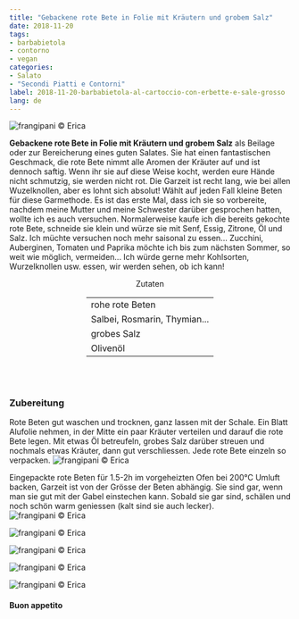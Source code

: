 ```yaml
---
title: "Gebackene rote Bete in Folie mit Kräutern und grobem Salz"
date: 2018-11-20
tags:
- barbabietola
- contorno
- vegan
categories:
- Salato
- "Secondi Piatti e Contorni"
label: 2018-11-20-barbabietola-al-cartoccio-con-erbette-e-sale-grosso
lang: de
---
```

![](../2018-11-20-barbabietola-al-cartoccio-con-erbette-e-sale-grosso/header.jpg "frangipani © Erica")

**Gebackene rote Bete in Folie mit Kräutern und grobem Salz** als Beilage oder zur Bereicherung eines guten Salates. Sie hat einen fantastischen Geschmack, die rote Bete nimmt alle Aromen der Kräuter auf und ist dennoch saftig. Wenn ihr sie auf diese Weise kocht, werden eure Hände nicht schmutzig, sie werden nicht rot. Die Garzeit ist recht lang, wie bei allen Wuzelknollen, aber es lohnt sich absolut! Wählt auf jeden Fall kleine Beten für diese Garmethode. Es ist das erste Mal, dass ich sie so vorbereite, nachdem meine Mutter und meine Schwester darüber gesprochen hatten, wollte ich es auch versuchen. Normalerweise kaufe ich die bereits gekochte rote Bete, schneide sie klein und würze sie mit Senf, Essig, Zitrone, Öl und Salz. Ich müchte versuchen noch mehr saisonal zu essen... Zucchini, Auberginen, Tomaten und Paprika möchte ich bis zum nächsten Sommer, so weit wie möglich, vermeiden... Ich würde gerne mehr Kohlsorten, Wurzelknollen usw. essen, wir werden sehen, ob ich kann!

<div id="wrapper" style="text-align: center">
  <div id="yourdiv" style="display: inline-block;">
    <div class="ingredients" itemscope itemtype="http://schema.org/Recipe">
      <span itemprop="name" style="display:none;">Gebackene rote Bete in Folie mit Kräutern und grobem Salz</span>
      <span itemprop="recipeCategory" style="display:none;">Herzhaftes</span>
      <img itemprop="image" style="display:none;" class="ignore-gallery-item" src="../2018-11-20-barbabietola-al-cartoccio-con-erbette-e-sale-grosso/header.jpeg"/>
      <span itemprop="author" style="display:none;">Erica Raiano</span>
      <span itemprop="description" style="display:none;">Gebackene rote Bete in Folie mit Kräutern und grobem Salz als Beilage oder zur Bereicherung eines guten Salates.</span>
      <div class="ingredients-title">Zutaten</div>
      <table>
        <tbody>
          </tr>
          <tr itemprop="recipeIngredient">
            <td>rohe rote Beten</td>
          </tr>
          <tr itemprop="recipeIngredient">
            <td>Salbei, Rosmarin, Thymian...</td>
          </tr>
          <tr itemprop="recipeIngredient">
            <td>grobes Salz</td>
          </tr>
          <tr itemprop="recipeIngredient">
            <td>Olivenöl</td>
          </tr>
          <tr>
        </tbody>
      </table>
      <br></br>
    </div>
  </div>
</div>


<h3>
  <font color="grey">
    <i class="fa fa-cogs"></i>
  </font> Zubereitung
</h3>

Rote Beten gut waschen und trocknen, ganz lassen mit der Schale. Ein Blatt Alufolie nehmen, in der Mitte ein paar Kräuter verteilen und darauf die rote Bete legen. Mit etwas Öl betreufeln, grobes Salz darüber streuen und nochmals etwas Kräuter, dann gut verschliessen. Jede rote Bete einzeln so verpacken.
![](../2018-11-20-barbabietola-al-cartoccio-con-erbette-e-sale-grosso/barbabietola.jpg "frangipani © Erica")

Eingepackte rote Beten für 1.5-2h im vorgeheizten Ofen bei 200°C Umluft backen, Garzeit ist von der Grösse der Beten abhängig. Sie sind gar, wenn man sie gut mit der Gabel einstechen kann. Sobald sie gar sind, schälen und noch schön warm geniessen (kalt sind sie auch lecker).
![](../2018-11-20-barbabietola-al-cartoccio-con-erbette-e-sale-grosso/risultato1.jpg "frangipani © Erica")

![](../2018-11-20-barbabietola-al-cartoccio-con-erbette-e-sale-grosso/risultato2.jpg "frangipani © Erica")

![](../2018-11-20-barbabietola-al-cartoccio-con-erbette-e-sale-grosso/risultato3.jpg "frangipani © Erica")

![](../2018-11-20-barbabietola-al-cartoccio-con-erbette-e-sale-grosso/risultato4.jpg "frangipani © Erica")

![](../2018-11-20-barbabietola-al-cartoccio-con-erbette-e-sale-grosso/risultato5.jpg "frangipani © Erica")

<h4>Buon appetito
  <font color="red">
    <i class="fa fa-smile-o"></i>
  </font>
</h4>